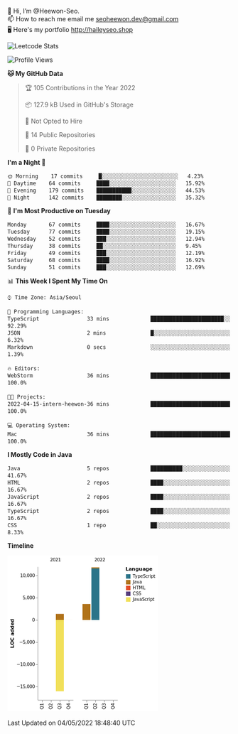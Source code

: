 👋 Hi, I’m @Heewon-Seo.  
📫 How to reach me email me seoheewon.dev@gmail.com   
🖥 Here's my portfolio http://haileyseo.shop

![Leetcode Stats](https://leetcode.card.workers.dev/?username=Heewon-Seo)

 <!--START_SECTION:waka-->
![Profile Views](http://img.shields.io/badge/Profile%20Views-7-blue)

**🐱 My GitHub Data** 

> 🏆 105 Contributions in the Year 2022
 > 
> 📦 127.9 kB Used in GitHub's Storage 
 > 
> 🚫 Not Opted to Hire
 > 
> 📜 14 Public Repositories 
 > 
> 🔑 0 Private Repositories  
 > 
**I'm a Night 🦉** 

```text
🌞 Morning    17 commits     █░░░░░░░░░░░░░░░░░░░░░░░░   4.23% 
🌆 Daytime    64 commits     ████░░░░░░░░░░░░░░░░░░░░░   15.92% 
🌃 Evening    179 commits    ███████████░░░░░░░░░░░░░░   44.53% 
🌙 Night      142 commits    ████████░░░░░░░░░░░░░░░░░   35.32%

```
📅 **I'm Most Productive on Tuesday** 

```text
Monday       67 commits     ████░░░░░░░░░░░░░░░░░░░░░   16.67% 
Tuesday      77 commits     ████░░░░░░░░░░░░░░░░░░░░░   19.15% 
Wednesday    52 commits     ███░░░░░░░░░░░░░░░░░░░░░░   12.94% 
Thursday     38 commits     ██░░░░░░░░░░░░░░░░░░░░░░░   9.45% 
Friday       49 commits     ███░░░░░░░░░░░░░░░░░░░░░░   12.19% 
Saturday     68 commits     ████░░░░░░░░░░░░░░░░░░░░░   16.92% 
Sunday       51 commits     ███░░░░░░░░░░░░░░░░░░░░░░   12.69%

```


📊 **This Week I Spent My Time On** 

```text
⌚︎ Time Zone: Asia/Seoul

💬 Programming Languages: 
TypeScript               33 mins             ███████████████████████░░   92.29% 
JSON                     2 mins              █░░░░░░░░░░░░░░░░░░░░░░░░   6.32% 
Markdown                 0 secs              ░░░░░░░░░░░░░░░░░░░░░░░░░   1.39%

🔥 Editors: 
WebStorm                 36 mins             █████████████████████████   100.0%

🐱‍💻 Projects: 
2022-04-15-intern-heewon-36 mins             █████████████████████████   100.0%

💻 Operating System: 
Mac                      36 mins             █████████████████████████   100.0%

```

**I Mostly Code in Java** 

```text
Java                     5 repos             ██████████░░░░░░░░░░░░░░░   41.67% 
HTML                     2 repos             ████░░░░░░░░░░░░░░░░░░░░░   16.67% 
JavaScript               2 repos             ████░░░░░░░░░░░░░░░░░░░░░   16.67% 
TypeScript               2 repos             ████░░░░░░░░░░░░░░░░░░░░░   16.67% 
CSS                      1 repo              ██░░░░░░░░░░░░░░░░░░░░░░░   8.33%

```


**Timeline**

![Chart not found](https://raw.githubusercontent.com/Heewon-Seo/Heewon-Seo/main/charts/bar_graph.png) 


 Last Updated on 04/05/2022 18:48:40 UTC
<!--END_SECTION:waka-->

